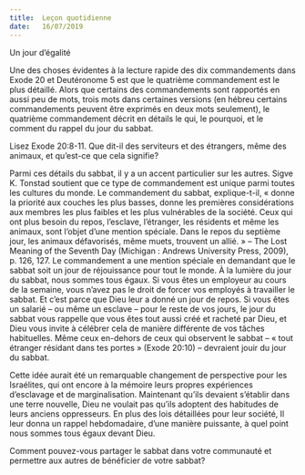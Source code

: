 ```yaml
---
title:  Leçon quotidienne
date:   16/07/2019
---
```


Un jour d’égalité

Une des choses évidentes à la lecture rapide des dix commandements dans Exode 20 et Deutéronome 5 est que le quatrième commandement est le plus détaillé. Alors que certains des commandements sont rapportés en aussi peu de mots, trois mots dans certaines versions (en hébreu certains commandements peuvent être exprimés en deux mots seulement), le quatrième commandement décrit en détails le qui, le pourquoi, et le comment du rappel du jour du sabbat.

Lisez Exode 20:8-11. Que dit-il des serviteurs et des étrangers, même des animaux, et qu’est-ce que cela signifie?

Parmi ces détails du sabbat, il y a un accent particulier sur les autres. Sigve K. Tonstad soutient que ce type de commandement est unique parmi toutes les cultures du monde. Le commandement du sabbat, explique-t-il, « donne la priorité aux couches les plus basses, donne les premières considérations aux membres les plus faibles et les plus vulnérables de la société. Ceux qui ont plus besoin du repos, l’esclave, l’étranger, les résidents et même les animaux, sont l’objet d’une mention spéciale. Dans le repos du septième jour, les animaux défavorisés, même muets, trouvent un allié. » – The Lost Meaning of the Seventh Day (Michigan : Andrews University Press, 2009), p. 126, 127. Le commandement a une mention spéciale en demandant que le sabbat soit un jour de réjouissance pour tout le monde. À la lumière du jour du sabbat, nous sommes tous égaux. Si vous êtes un employeur au cours de la semaine, vous n’avez pas le droit de forcer vos employés à travailler le sabbat. Et c’est parce que Dieu leur a donné un jour de repos. Si vous êtes un salarié – ou même un esclave – pour le reste de vos jours, le jour du sabbat vous rappelle que vous êtes tout aussi créé et racheté par Dieu, et Dieu vous invite à célébrer cela de manière différente de vos tâches habituelles. Même ceux en-dehors de ceux qui observent le sabbat – « tout étranger résidant dans tes portes » (Exode 20:10) – devraient jouir du jour du sabbat.

Cette idée aurait été un remarquable changement de perspective pour les Israélites, qui ont encore à la mémoire leurs propres expériences d’esclavage et de marginalisation. Maintenant qu’ils devaient s’établir dans une terre nouvelle, Dieu ne voulait pas qu’ils adoptent des habitudes de leurs anciens oppresseurs. En plus des lois détaillées pour leur société, Il leur donna un rappel hebdomadaire, d’une manière puissante, à quel point nous sommes tous égaux devant Dieu.

Comment pouvez-vous partager le sabbat dans votre communauté et permettre aux autres de bénéficier de votre sabbat? 